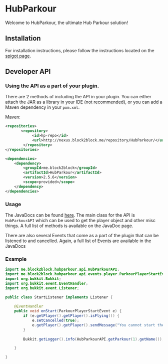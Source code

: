 # HubParkour

Welcome to HubParkour, the ultimate Hub Parkour solution!

## Installation

For installation instructions, please follow the instructions located on the [spigot page](https://www.spigotmc.org/resources/hubparkour.47713/).

## Developer API

### Using the API as a part of your plugin.

There are 2 methods of including the API in your plugin. You can either attach the JAR as a library in your IDE (not recommended), or you can add a Maven dependency in your `pom.xml`.

Maven:
```xml
<repositories>
       <repository>
            <id>hp-repo</id>
            <url>http://nexus.block2block.me/repository/HubParkour/</url>
        </repository>
</repositories>

<dependencies>
    <dependency>
        <groupId>me.block2block</groupId>
        <artifactId>HubParkour</artifactId>
        <version>2.5.6</version>
        <scope>provided</scope>
    </dependency>
</dependencies>
```

### Usage

The JavaDocs can be found [here](http://hubparkour.block2block.me/). The main class for the API is `HubParkourAPI` which can be used to get the player object and other misc things. A full list of methods is available on the JavaDoc page.

There are also several Events that come as a part of the plugin that can be listened to and cancelled. Again, a full list of Events are available in the JavaDocs

### Example

```java
import me.block2block.hubparkour.api.HubParkourAPI;
import me.block2block.hubparkour.api.events.player.ParkourPlayerStartEvent;
import org.bukkit.Bukkit;
import org.bukkit.event.EventHandler;
import org.bukkit.event.Listener;

public class StartListener implements Listener {
    
    @EventHandler
    public void onStart(ParkourPlayerStartEvent e) {
        if (e.getPlayer().getPlayer().isFlying()) {
            e.setCancelled(true);
            e.getPlayer().getPlayer().sendMessage("You cannot start the parkour if you're flying!");
        }
        
        Bukkit.getLogger().info(HubParkourAPI.getParkour(1).getName());

    }

}
``` 


